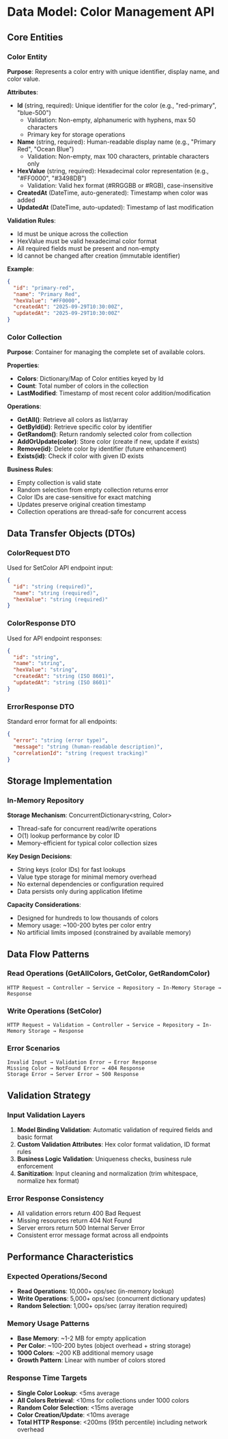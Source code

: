 # Data Model: Color Management API

## Core Entities

### Color Entity
**Purpose**: Represents a color entry with unique identifier, display name, and color value.

**Attributes**:
- **Id** (string, required): Unique identifier for the color (e.g., "red-primary", "blue-500")
  - Validation: Non-empty, alphanumeric with hyphens, max 50 characters
  - Primary key for storage operations
- **Name** (string, required): Human-readable display name (e.g., "Primary Red", "Ocean Blue")
  - Validation: Non-empty, max 100 characters, printable characters only
- **HexValue** (string, required): Hexadecimal color representation (e.g., "#FF0000", "#3498DB")
  - Validation: Valid hex format (#RRGGBB or #RGB), case-insensitive
- **CreatedAt** (DateTime, auto-generated): Timestamp when color was added
- **UpdatedAt** (DateTime, auto-updated): Timestamp of last modification

**Validation Rules**:
- Id must be unique across the collection
- HexValue must be valid hexadecimal color format
- All required fields must be present and non-empty
- Id cannot be changed after creation (immutable identifier)

**Example**:
```json
{
  "id": "primary-red",
  "name": "Primary Red",
  "hexValue": "#FF0000",
  "createdAt": "2025-09-29T10:30:00Z",
  "updatedAt": "2025-09-29T10:30:00Z"
}
```

### Color Collection
**Purpose**: Container for managing the complete set of available colors.

**Properties**:
- **Colors**: Dictionary/Map of Color entities keyed by Id
- **Count**: Total number of colors in the collection
- **LastModified**: Timestamp of most recent color addition/modification

**Operations**:
- **GetAll()**: Retrieve all colors as list/array
- **GetById(id)**: Retrieve specific color by identifier
- **GetRandom()**: Return randomly selected color from collection
- **AddOrUpdate(color)**: Store color (create if new, update if exists)
- **Remove(id)**: Delete color by identifier (future enhancement)
- **Exists(id)**: Check if color with given ID exists

**Business Rules**:
- Empty collection is valid state
- Random selection from empty collection returns error
- Color IDs are case-sensitive for exact matching
- Updates preserve original creation timestamp
- Collection operations are thread-safe for concurrent access

## Data Transfer Objects (DTOs)

### ColorRequest DTO
Used for SetColor API endpoint input:
```json
{
  "id": "string (required)",
  "name": "string (required)", 
  "hexValue": "string (required)"
}
```

### ColorResponse DTO
Used for API endpoint responses:
```json
{
  "id": "string",
  "name": "string",
  "hexValue": "string",
  "createdAt": "string (ISO 8601)",
  "updatedAt": "string (ISO 8601)"
}
```

### ErrorResponse DTO
Standard error format for all endpoints:
```json
{
  "error": "string (error type)",
  "message": "string (human-readable description)",
  "correlationId": "string (request tracking)"
}
```

## Storage Implementation

### In-Memory Repository
**Storage Mechanism**: ConcurrentDictionary<string, Color>
- Thread-safe for concurrent read/write operations
- O(1) lookup performance by color ID
- Memory-efficient for typical color collection sizes

**Key Design Decisions**:
- String keys (color IDs) for fast lookups
- Value type storage for minimal memory overhead
- No external dependencies or configuration required
- Data persists only during application lifetime

**Capacity Considerations**:
- Designed for hundreds to low thousands of colors
- Memory usage: ~100-200 bytes per color entry
- No artificial limits imposed (constrained by available memory)

## Data Flow Patterns

### Read Operations (GetAllColors, GetColor, GetRandomColor)
```
HTTP Request → Controller → Service → Repository → In-Memory Storage → Response
```

### Write Operations (SetColor)
```
HTTP Request → Validation → Controller → Service → Repository → In-Memory Storage → Response
```

### Error Scenarios
```
Invalid Input → Validation Error → Error Response
Missing Color → NotFound Error → 404 Response
Storage Error → Server Error → 500 Response
```

## Validation Strategy

### Input Validation Layers
1. **Model Binding Validation**: Automatic validation of required fields and basic format
2. **Custom Validation Attributes**: Hex color format validation, ID format rules
3. **Business Logic Validation**: Uniqueness checks, business rule enforcement
4. **Sanitization**: Input cleaning and normalization (trim whitespace, normalize hex format)

### Error Response Consistency
- All validation errors return 400 Bad Request
- Missing resources return 404 Not Found
- Server errors return 500 Internal Server Error
- Consistent error message format across all endpoints

## Performance Characteristics

### Expected Operations/Second
- **Read Operations**: 10,000+ ops/sec (in-memory lookup)
- **Write Operations**: 5,000+ ops/sec (concurrent dictionary updates)
- **Random Selection**: 1,000+ ops/sec (array iteration required)

### Memory Usage Patterns
- **Base Memory**: ~1-2 MB for empty application
- **Per Color**: ~100-200 bytes (object overhead + string storage)
- **1000 Colors**: ~200 KB additional memory usage
- **Growth Pattern**: Linear with number of colors stored

### Response Time Targets
- **Single Color Lookup**: <5ms average
- **All Colors Retrieval**: <10ms for collections under 1000 colors
- **Random Color Selection**: <15ms average
- **Color Creation/Update**: <10ms average
- **Total HTTP Response**: <200ms (95th percentile) including network overhead
